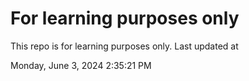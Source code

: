 # For learning purposes only
This repo is for learning purposes only.
Last updated at

Monday, June 3, 2024 2:35:21 PM

